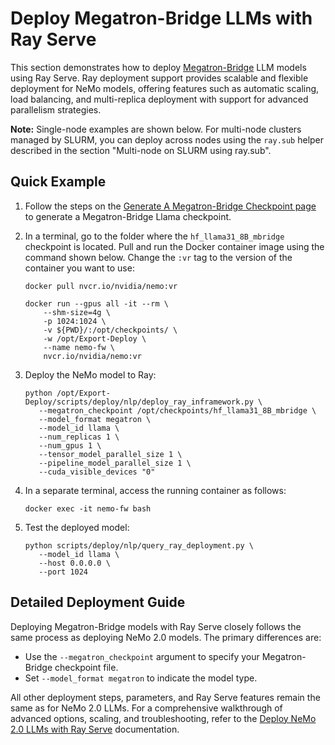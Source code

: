 # Deploy Megatron-Bridge LLMs with Ray Serve

This section demonstrates how to deploy [Megatron-Bridge](https://github.com/NVIDIA-NeMo/Megatron-Bridge) LLM models using Ray Serve. Ray deployment support provides scalable and flexible deployment for NeMo models, offering features such as automatic scaling, load balancing, and multi-replica deployment with support for advanced parallelism strategies.

**Note:** Single-node examples are shown below. For multi-node clusters managed by SLURM, you can deploy across nodes using the `ray.sub` helper described in the section "Multi-node on SLURM using ray.sub".

## Quick Example

1. Follow the steps on the [Generate A Megatron-Bridge Checkpoint page](gen_mbridge_ckpt.md) to generate a Megatron-Bridge Llama checkpoint.

2. In a terminal, go to the folder where the ``hf_llama31_8B_mbridge`` checkpoint is located. Pull and run the Docker container image using the command shown below. Change the ``:vr`` tag to the version of the container you want to use:

   ```shell
   docker pull nvcr.io/nvidia/nemo:vr

   docker run --gpus all -it --rm \
       --shm-size=4g \
       -p 1024:1024 \
       -v ${PWD}/:/opt/checkpoints/ \
       -w /opt/Export-Deploy \
       --name nemo-fw \
       nvcr.io/nvidia/nemo:vr
   ``` 

3. Deploy the NeMo model to Ray:

   ```shell
   python /opt/Export-Deploy/scripts/deploy/nlp/deploy_ray_inframework.py \
      --megatron_checkpoint /opt/checkpoints/hf_llama31_8B_mbridge \
      --model_format megatron \
      --model_id llama \
      --num_replicas 1 \
      --num_gpus 1 \
      --tensor_model_parallel_size 1 \
      --pipeline_model_parallel_size 1 \
      --cuda_visible_devices "0"
   ```

4. In a separate terminal, access the running container as follows:

   ```shell
   docker exec -it nemo-fw bash
   ```

5. Test the deployed model:

   ```shell
   python scripts/deploy/nlp/query_ray_deployment.py \
      --model_id llama \
      --host 0.0.0.0 \
      --port 1024
   ```

## Detailed Deployment Guide

Deploying Megatron-Bridge models with Ray Serve closely follows the same process as deploying NeMo 2.0 models. The primary differences are:

- Use the `--megatron_checkpoint` argument to specify your Megatron-Bridge checkpoint file.
- Set `--model_format megatron` to indicate the model type.

All other deployment steps, parameters, and Ray Serve features remain the same as for NeMo 2.0 LLMs. For a comprehensive walkthrough of advanced options, scaling, and troubleshooting, refer to the [Deploy NeMo 2.0 LLMs with Ray Serve](../nemo_2/in-framework-ray.md) documentation.